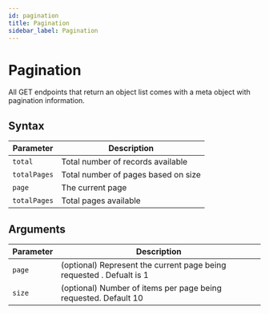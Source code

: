 ```yaml
---
id: pagination
title: Pagination
sidebar_label: Pagination
---
```


# Pagination

All GET endpoints that return an object list comes with a meta object with pagination information.


## Syntax

| Parameter | Description |
|-----------|-------------|
| `total` | Total number of records available|
| `totalPages` | Total number of pages based on size |
| `page` | The current page|
| `totalPages` | Total pages available |




## Arguments

| Parameter | Description |
|-----------|-------------|
| `page` | (optional) Represent the current page being requested . Defualt is 1|
| `size` | (optional) Number of items per page being requested. Default 10 |


